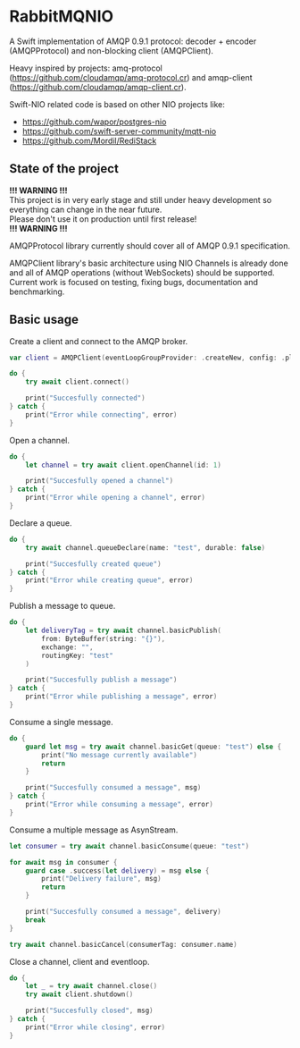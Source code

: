 # RabbitMQNIO

A Swift implementation of AMQP 0.9.1 protocol: decoder + encoder (AMQPProtocol) and non-blocking client (AMQPClient).

Heavy inspired by projects: amq-protocol (https://github.com/cloudamqp/amq-protocol.cr) and amqp-client (https://github.com/cloudamqp/amqp-client.cr).

Swift-NIO related code is based on other NIO projects like:
* https://github.com/wapor/postgres-nio
* https://github.com/swift-server-community/mqtt-nio
* https://github.com/Mordil/RediStack

## State of the project

**!!! WARNING !!!** <br>
This project is in very early stage and still under heavy development so everything can change in the near future. <br>
Please don't use it on production until first release! <br>
**!!! WARNING !!!**

AMQPProtocol library currently should cover all of AMQP 0.9.1 specification.

AMQPClient library's basic architecture using NIO Channels is already done and all of AMQP operations (without WebSockets) should be supported.
Current work is focused on testing, fixing bugs, documentation and benchmarking.

## Basic usage
Create a client and connect to the AMQP broker.
```swift
var client = AMQPClient(eventLoopGroupProvider: .createNew, config: .plain(.init()))

do {
    try await client.connect()

    print("Succesfully connected")
} catch {
    print("Error while connecting", error)
}
```

Open a channel.
```swift
do {
    let channel = try await client.openChannel(id: 1)

    print("Succesfully opened a channel")
} catch {
    print("Error while opening a channel", error)
}
```

Declare a queue.
```swift
do {
    try await channel.queueDeclare(name: "test", durable: false)

    print("Succesfully created queue")
} catch {
    print("Error while creating queue", error)
}
```

Publish a message to queue.
```swift
do {
    let deliveryTag = try await channel.basicPublish(
        from: ByteBuffer(string: "{}"),
        exchange: "",
        routingKey: "test"
    )

    print("Succesfully publish a message")
} catch {
    print("Error while publishing a message", error)
}
```

Consume a single message.
```swift
do {
    guard let msg = try await channel.basicGet(queue: "test") else {
        print("No message currently available")
        return
    }

    print("Succesfully consumed a message", msg)
} catch {
    print("Error while consuming a message", error)
}
```

Consume a multiple message as AsynStream.
```swift
let consumer = try await channel.basicConsume(queue: "test")

for await msg in consumer {
    guard case .success(let delivery) = msg else {
        print("Delivery failure", msg)
        return
    }

    print("Succesfully consumed a message", delivery)
    break
}

try await channel.basicCancel(consumerTag: consumer.name)
```

Close a channel, client and eventloop.
```swift
do {
    let _ = try await channel.close()
    try await client.shutdown()

    print("Succesfully closed", msg)
} catch {
    print("Error while closing", error)
}
```